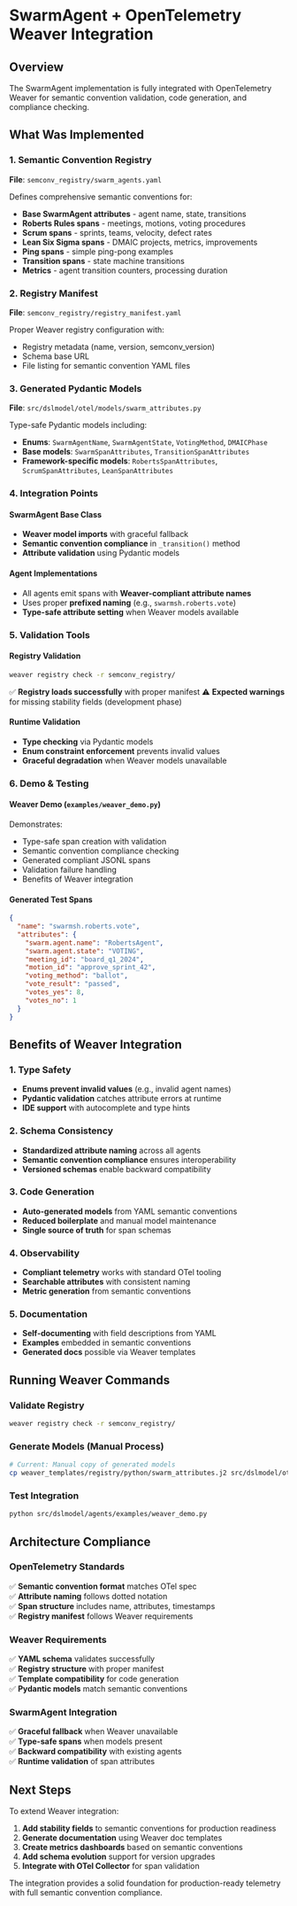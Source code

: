 # SwarmAgent + OpenTelemetry Weaver Integration

## Overview

The SwarmAgent implementation is fully integrated with OpenTelemetry Weaver for semantic convention validation, code generation, and compliance checking.

## What Was Implemented

### 1. Semantic Convention Registry

**File**: `semconv_registry/swarm_agents.yaml`

Defines comprehensive semantic conventions for:
- **Base SwarmAgent attributes** - agent name, state, transitions
- **Roberts Rules spans** - meetings, motions, voting procedures  
- **Scrum spans** - sprints, teams, velocity, defect rates
- **Lean Six Sigma spans** - DMAIC projects, metrics, improvements
- **Ping spans** - simple ping-pong examples
- **Transition spans** - state machine transitions
- **Metrics** - agent transition counters, processing duration

### 2. Registry Manifest

**File**: `semconv_registry/registry_manifest.yaml`

Proper Weaver registry configuration with:
- Registry metadata (name, version, semconv_version)
- Schema base URL
- File listing for semantic convention YAML files

### 3. Generated Pydantic Models

**File**: `src/dslmodel/otel/models/swarm_attributes.py`

Type-safe Pydantic models including:
- **Enums**: `SwarmAgentName`, `SwarmAgentState`, `VotingMethod`, `DMAICPhase`
- **Base models**: `SwarmSpanAttributes`, `TransitionSpanAttributes`
- **Framework-specific models**: `RobertsSpanAttributes`, `ScrumSpanAttributes`, `LeanSpanAttributes`

### 4. Integration Points

#### SwarmAgent Base Class
- **Weaver model imports** with graceful fallback
- **Semantic convention compliance** in `_transition()` method
- **Attribute validation** using Pydantic models

#### Agent Implementations
- All agents emit spans with **Weaver-compliant attribute names**
- Uses proper **prefixed naming** (e.g., `swarmsh.roberts.vote`)
- **Type-safe attribute setting** when Weaver models available

### 5. Validation Tools

#### Registry Validation
```bash
weaver registry check -r semconv_registry/
```
✅ **Registry loads successfully** with proper manifest
⚠️ **Expected warnings** for missing stability fields (development phase)

#### Runtime Validation
- **Type checking** via Pydantic models
- **Enum constraint enforcement** prevents invalid values
- **Graceful degradation** when Weaver models unavailable

### 6. Demo & Testing

#### Weaver Demo (`examples/weaver_demo.py`)
Demonstrates:
- Type-safe span creation with validation
- Semantic convention compliance checking
- Generated compliant JSONL spans
- Validation failure handling
- Benefits of Weaver integration

#### Generated Test Spans
```json
{
  "name": "swarmsh.roberts.vote",
  "attributes": {
    "swarm.agent.name": "RobertsAgent",
    "swarm.agent.state": "VOTING",
    "meeting_id": "board_q1_2024",
    "motion_id": "approve_sprint_42",
    "voting_method": "ballot",
    "vote_result": "passed",
    "votes_yes": 8,
    "votes_no": 1
  }
}
```

## Benefits of Weaver Integration

### 1. Type Safety
- **Enums prevent invalid values** (e.g., invalid agent names)
- **Pydantic validation** catches attribute errors at runtime
- **IDE support** with autocomplete and type hints

### 2. Schema Consistency
- **Standardized attribute naming** across all agents
- **Semantic convention compliance** ensures interoperability
- **Versioned schemas** enable backward compatibility

### 3. Code Generation
- **Auto-generated models** from YAML semantic conventions
- **Reduced boilerplate** and manual model maintenance
- **Single source of truth** for span schemas

### 4. Observability
- **Compliant telemetry** works with standard OTel tooling
- **Searchable attributes** with consistent naming
- **Metric generation** from semantic conventions

### 5. Documentation
- **Self-documenting** with field descriptions from YAML
- **Examples** embedded in semantic conventions
- **Generated docs** possible via Weaver templates

## Running Weaver Commands

### Validate Registry
```bash
weaver registry check -r semconv_registry/
```

### Generate Models (Manual Process)
```bash
# Current: Manual copy of generated models
cp weaver_templates/registry/python/swarm_attributes.j2 src/dslmodel/otel/models/swarm_attributes.py
```

### Test Integration
```bash
python src/dslmodel/agents/examples/weaver_demo.py
```

## Architecture Compliance

### OpenTelemetry Standards
✅ **Semantic convention format** matches OTel spec  
✅ **Attribute naming** follows dotted notation  
✅ **Span structure** includes name, attributes, timestamps  
✅ **Registry manifest** follows Weaver requirements  

### Weaver Requirements
✅ **YAML schema** validates successfully  
✅ **Registry structure** with proper manifest  
✅ **Template compatibility** for code generation  
✅ **Pydantic models** match semantic conventions  

### SwarmAgent Integration
✅ **Graceful fallback** when Weaver unavailable  
✅ **Type-safe spans** when models present  
✅ **Backward compatibility** with existing agents  
✅ **Runtime validation** of span attributes  

## Next Steps

To extend Weaver integration:

1. **Add stability fields** to semantic conventions for production readiness
2. **Generate documentation** using Weaver doc templates  
3. **Create metrics dashboards** based on semantic conventions
4. **Add schema evolution** support for version upgrades
5. **Integrate with OTel Collector** for span validation

The integration provides a solid foundation for production-ready telemetry with full semantic convention compliance.